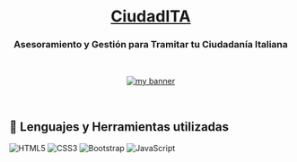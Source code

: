 <h1 align="center"><a href="https://fertorron.github.io/CiudadITA/">CiudadITA</a></h1>
<h3 align="center">Asesoramiento y Gestión para Tramitar tu Ciudadanía Italiana</h3>
<br>

<p align="center">
  <a href="#" target="_blank" rel="noreferrer"><img src="https://user-images.githubusercontent.com/100718699/215283254-b62c8fdf-f53f-49a4-8b06-b116db32878c.png" alt="my banner"></a>
</p>

<br>

## 💼 Lenguajes y Herramientas utilizadas
![HTML5](https://img.shields.io/badge/HTML5-E34F26?style=for-the-badge&logo=html5&logoColor=white)
![CSS3](https://img.shields.io/badge/CSS3-1572B6?style=for-the-badge&logo=css3&logoColor=white)
![Bootstrap](https://img.shields.io/badge/Bootstrap-563D7C?style=for-the-badge&logo=bootstrap&logoColor=white)
![JavaScript](https://img.shields.io/badge/JavaScript-323330?style=for-the-badge&logo=javascript&logoColor=F7DF1E)